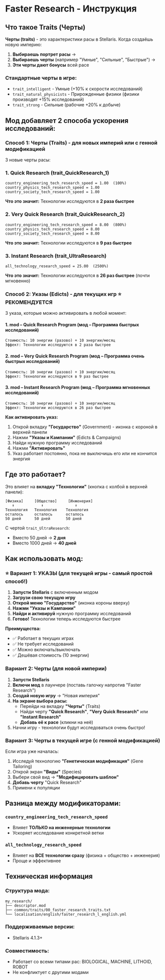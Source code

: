# Faster Research - Инструкция

## Что такое Traits (Черты)

**Черты (traits)** - это характеристики расы в Stellaris. Когда создаёшь новую империю:

1. **Выбираешь портрет расы** →
2. **Выбираешь черты** (например "Умные", "Сильные", "Быстрые") →
3. **Эти черты дают бонусы** всей расе

### Стандартные черты в игре:
- `trait_intelligent` - Умные (+10% к скорости исследований)
- `trait_natural_physicists` - Прирожденные физики (физики производят +15% исследований)
- `trait_strong` - Сильные (рабочие +20% к добыче)

## Мод добавляет 2 способа ускорения исследований:

### Способ 1: Черты (Traits) - для новых империй или с генной модификацией

3 новые черты расы:

### 1. Quick Research (trait_QuickResearch_1)
```
country_engineering_tech_research_speed = 1.00  (100%)
country_physics_tech_research_speed = 1.00
country_society_tech_research_speed = 1.00
```
**Что это значит:** Технологии исследуются в **2 раза быстрее**

### 2. Very Quick Research (trait_QuickResearch_2)
```
country_engineering_tech_research_speed = 8.00  (800%)
country_physics_tech_research_speed = 8.00
country_society_tech_research_speed = 8.00
```
**Что это значит:** Технологии исследуются в **9 раз быстрее**

### 3. Instant Research (trait_UltraResearch)
```
all_technology_research_speed = 25.00  (2500%)
```
**Что это значит:** Технологии исследуются в **26 раз быстрее** (почти мгновенно)

### Способ 2: Указы (Edicts) - для текущих игр ⭐ РЕКОМЕНДУЕТСЯ

3 указа, которые можно активировать в любой момент:

#### 1. mod – Quick Research Program (мод – Программа быстрых исследований)
```
Стоимость: 10 энергии (разово) + 10 энергии/месяц
Эффект: Технологии исследуются в 2 раза быстрее
```

#### 2. mod – Very Quick Research Program (мод – Программа очень быстрых исследований)
```
Стоимость: 10 энергии (разово) + 10 энергии/месяц
Эффект: Технологии исследуются в 9 раз быстрее
```

#### 3. mod – Instant Research Program (мод – Программа мгновенных исследований)
```
Стоимость: 10 энергии (разово) + 10 энергии/месяц
Эффект: Технологии исследуются в 26 раз быстрее
```

**Как активировать указ:**
1. Открой вкладку **"Государство"** (Government) - иконка с короной в верхней панели
2. Нажми **"Указы и Кампании"** (Edicts & Campaigns)
3. Найди нужную программу исследований
4. Нажми **"Активировать"**
5. Указ работает постоянно, пока не выключишь его или не кончится энергия

## Где это работает?

Это влияет на **вкладку "Технологии"** (кнопка с колбой в верхней панели):

```
[Физика]     [Общество]     [Инженерия]
   ⬇️            ⬇️              ⬇️
Технология   Технология    Технология
осталось     осталось      осталось
50 дней      50 дней       50 дней
```

С чертой `trait_UltraResearch`:
- Вместо 50 дней → **2 дня**
- Вместо 1000 дней → **40 дней**

## Как использовать мод:

### ⭐ Вариант 1: УКАЗЫ (для текущей игры - самый простой способ!)

1. **Запусти Stellaris** с включенным модом
2. **Загрузи свою текущую игру**
3. **Открой меню "Государство"** (иконка короны вверху)
4. **Нажми "Указы и Кампании"**
5. **Найди и активируй** нужную программу исследований
6. **Готово!** Технологии теперь исследуются быстрее

**Преимущества:**
- ✅ Работает в текущих играх
- ✅ Не требует исследований
- ✅ Можно включать/выключать
- ✅ Дешёвая стоимость (10 энергии)

### Вариант 2: Черты (для новой империи)

1. **Запусти Stellaris**
2. **Включи мод** в лаунчере (поставь галочку напротив "Faster Research")
3. **Создай новую игру** → "Новая империя"
4. **На экране выбора расы:**
   - Перейди на вкладку **"Черты"** (Traits)
   - Найди черту **"Quick Research"**, **"Very Quick Research"** или **"Instant Research"**
   - **Добавь её к расе** (кликни на неё)
5. Начни игру - технологии будут исследоваться очень быстро!

### Вариант 3: Черты в текущей игре (с генной модификацией)

Если игра уже началась:
1. Исследуй технологию **"Генетическая модификация"** (Gene Tailoring)
2. Открой экран **"Виды"** (Species)
3. Выбери свой вид → **"Модифицировать шаблон"**
4. **Добавь черту** "Quick Research"
5. Примени к популяции

## Разница между модификаторами:

### `country_engineering_tech_research_speed`
- Влияет **ТОЛЬКО на инженерные технологии**
- Ускоряет исследование конкретной ветки

### `all_technology_research_speed`
- Влияет на **ВСЕ технологии сразу** (физика + общество + инженерия)
- Проще и эффективнее

## Техническая информация

### Структура мода:
```
my_research/
├── descriptor.mod
├── common/traits/00_faster_research_traits.txt
└── localisation/english/faster_research_l_english.yml
```

### Поддерживаемые версии:
- Stellaris 4.1.3+

### Совместимость:
- Работает со всеми типами рас: BIOLOGICAL, MACHINE, LITHOID, ROBOT
- Не конфликтует с другими модами
